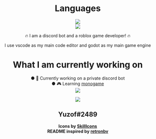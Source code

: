 <div align="center">
  <h1>Languages</h1>
<img src="https://skillicons.dev/icons?i=js,html,css,cpp"></img>
<br/>
<img src="https://skillicons.dev/icons?i=cs,nodejs,java,dart"></img>

🔥 I am a discord bot and a roblox game developer! 🔥
  
I use vscode as my main code editor
and godot as my main game engine

<h1>What I am currently working on</h1>
● 🤖 Currently working on a private discord bot
<br/>
● 🎮 Learning <a href="https://www.monogame.net/">monogame</a>
<br/>
<img src="https://skillicons.dev/icons?i=vscode,godot"></img>

<img src="https://skillicons.dev/icons?i=discord"></img>
<h2>Yuzof#2489</h2>
<b>Icons by <a href="https://skillicons.dev">SkillIcons</a></b>
<br/>
<b>README inspired by <a href="https://github.com/retronbv">retronbv</a>
</div>
